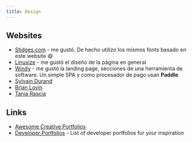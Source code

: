 ```yaml
---
title: Design
---
```


## Websites
- [Stidges.com][1] - me gustó. De hecho utilizo los mismos fonts basado en este website :smile:
- [Linuxize][2] - me gustó el diseño de la página en general
- [Windy][3] - me gustó la landing page, secciones de una herramienta de software. Un simple SPA y como procesador de pago usan **Paddle**
- [Sylvain Durand][4]
- [Brian Lovin][5]
- [Tania Rascia][6]


## Links
- [Awesome Creative Portfolios][7]
- [Developer Portfolios][8] - List of developer portfolios for your inspiration

[1]:	https://stidges.com/
[2]:	https://linuxize.com/post/how-to-install-php-8-on-ubuntu-20-04/
[3]:	https://usewindy.com/ "Windy"
[4]:	https://sylvaindurand.org/
[5]:	https://brianlovin.com
[6]:	https://www.taniarascia.com
[7]:	https://github.com/iRaul/creative-portfolios
[8]:	https://github.com/emmabostian/developer-portfolios